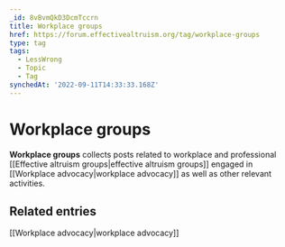 ```yaml
---
_id: 8vBvmQkD3DcmTccrn
title: Workplace groups
href: https://forum.effectivealtruism.org/tag/workplace-groups
type: tag
tags:
  - LessWrong
  - Topic
  - Tag
synchedAt: '2022-09-11T14:33:33.168Z'
---
```

# Workplace groups

**Workplace groups** collects posts related to workplace and professional [[Effective altruism groups|effective altruism groups]] engaged in [[Workplace advocacy|workplace advocacy]] as well as other relevant activities.

Related entries
---------------

[[Workplace advocacy|workplace advocacy]]